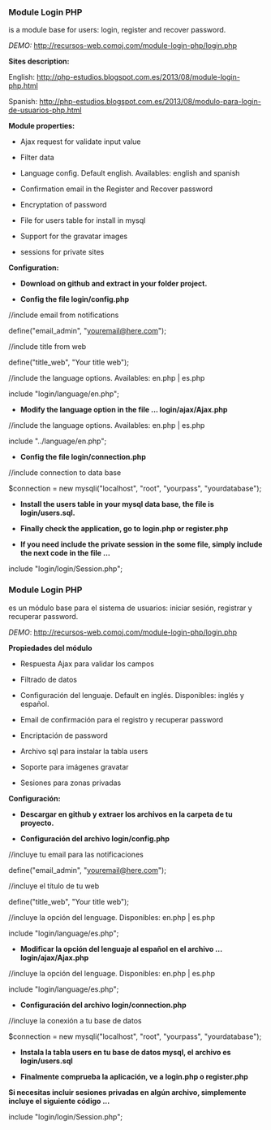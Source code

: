 <h3>Module Login PHP</h3> is a module base for users: login, register and recover password.

<i>DEMO:</i> http://recursos-web.comoj.com/module-login-php/login.php

<b>Sites description:</b>

English: http://php-estudios.blogspot.com.es/2013/08/module-login-php.html

Spanish: http://php-estudios.blogspot.com.es/2013/08/modulo-para-login-de-usuarios-php.html

<b>Module properties:</b>

- Ajax request for validate input value

- Filter data

- Language config. Default english. Availables: english and spanish

- Confirmation email in the Register and  Recover password

- Encryptation of password

- File for users table for install in mysql

- Support for the gravatar images

- sessions for private sites


<b>Configuration:</b>

- <b>Download on github and extract in your folder project.</b>

- <b>Config the file login/config.php</b>

//include email from notifications

define("email_admin", "youremail@here.com");

//include title from web

define("title_web", "Your title web");

//include the language options. Availables: en.php | es.php

include "login/language/en.php";

- <b>Modify the language option in the file ... login/ajax/Ajax.php</b>

//include the language options. Availables: en.php | es.php

include "../language/en.php";

- <b>Config the file login/connection.php</b>

//include connection to data base

$connection = new mysqli("localhost", "root", "yourpass", "yourdatabase");

- <b>Install the users table in your mysql data base, the file is login/users.sql.</b>

- <b>Finally check the application, go to login.php or register.php</b>

- <b>If you need include the private session in the some file, simply include the next code in the file ...</b>

include "login/login/Session.php";



<h3>Module Login PHP</h3>  es un módulo base para el sistema de usuarios: iniciar sesión, registrar y recuperar password.

<i>DEMO</i>:  http://recursos-web.comoj.com/module-login-php/login.php

<b>Propiedades del módulo</b>

- Respuesta Ajax para validar los campos

- Filtrado de datos

- Configuración del lenguaje. Default en inglés. Disponibles: inglés y español.

- Email de confirmación para el registro y recuperar password

- Encriptación de password

- Archivo sql para instalar la tabla users

- Soporte para imágenes gravatar

- Sesiones para zonas privadas

<b>Configuración:</b>

- <b>Descargar en github y extraer los archivos en la carpeta de tu proyecto.</b>

- <b>Configuración del archivo login/config.php</b>

//incluye tu email para las notificaciones

define("email_admin", "youremail@here.com");

//incluye el título de tu web

define("title_web", "Your title web");
 
//incluye la opción del lenguage. Disponibles: en.php | es.php

include "login/language/es.php";

- <b>Modificar la opción del lenguaje al español en el archivo ... login/ajax/Ajax.php</b>
 
//incluye la opción del lenguage. Disponibles: en.php | es.php

include "login/language/es.php";

- <b>Configuración del archivo login/connection.php</b>

//incluye la conexión a tu base de datos

$connection = new mysqli("localhost", "root", "yourpass", "yourdatabase");

- <b>Instala la tabla users en tu base de datos mysql, el archivo es login/users.sql</b>

- <b>Finalmente comprueba la aplicación, ve a login.php o register.php</b>

 <b>Si necesitas incluir sesiones privadas en algún archivo, simplemente incluye el siguiente código ...</b>
 
include "login/login/Session.php";



